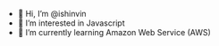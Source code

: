 - 👋 Hi, I’m @ishinvin
- 👀 I’m interested in Javascript
- 🌱 I’m currently learning Amazon Web Service (AWS)
<!-- - 💞️ I’m looking to collaborate on ... -->
<!-- - 📫 How to reach me ... -->

<!---
ishinvin/ishinvin is a ✨ special ✨ repository because its `README.md` (this file) appears on your GitHub profile.
You can click the Preview link to take a look at your changes.
--->
